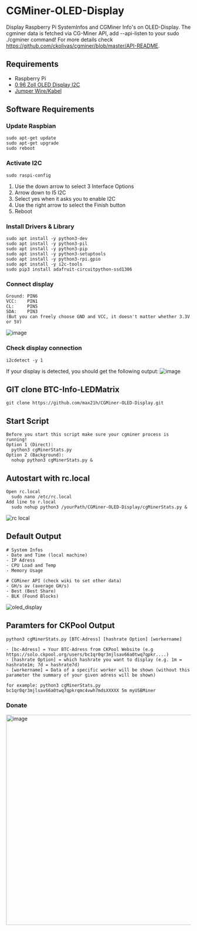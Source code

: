 # CGMiner-OLED-Display
Display Raspberry Pi SystemInfos and CGMiner Info's on OLED-Display.
The cgminer data is fetched via CG-Miner API, add --api-listen to your sudo ./cgminer command! For more details check https://github.com/ckolivas/cgminer/blob/master/API-README.

## Requirements
  - Raspberry Pi
  - [0,96 Zoll OLED Display I2C](https://www.amazon.de/dp/B01L9GC470/)
  - [Jumper Wire/Kabel](https://www.amazon.de/dp/B07KYHBVR7/)
## Software Requirements
  ### Update Raspbian
    sudo apt-get update
    sudo apt-get upgrade
    sudo reboot
   ### Activate I2C
    sudo raspi-config
   1. Use the down arrow to select 3 Interface Options 
   2. Arrow down to I5 I2C 
   3. Select yes when it asks you to enable I2C
   4. Use the right arrow to select the Finish button 
   5. Reboot
   ### Install Drivers & Library
    sudo apt install -y python3-dev
    sudo apt install -y python3-pil
    sudo apt install -y python3-pip
    sudo apt install -y python3-setuptools
    sudo apt install -y python3-rpi.gpio
    sudo apt install -y i2c-tools
    sudo pip3 install adafruit-circuitpython-ssd1306
   ### Connect display
    Ground: PIN6
    VCC:    PIN1
    CL:     PIN5
    SDA:    PIN3
    (But you can freely choose GND and VCC, it doesn't matter whether 3.3V or 5V)
   ![image](https://user-images.githubusercontent.com/116381805/198962440-202eca3c-438c-4762-afd5-c4e9b7b451d7.png)
  ### Check display connection
    i2cdetect -y 1
   If your display is detected, you should get the following output:
   ![image](https://user-images.githubusercontent.com/116381805/198963026-cdee3cd2-0f2f-488d-8c33-f48d462910b2.png)
 ## GIT clone BTC-Info-LEDMatrix
    git clone https://github.com/max21h/CGMiner-OLED-Display.git
 ## Start Script
    Before you start this script make sure your cgminer process is running!
    Option 1 (Direct):
      python3 cgMinerStats.py
    Option 2 (Background):
      nohup python3 cgMinerStats.py &
 ## Autostart with rc.local
    Open rc.local
      sudo nano /etc/rc.local
    Add line to r.local
      sudo nohup python3 /yourPath/CGMiner-OLED-Display/cgMinerStats.py &
  ![rc local](https://user-images.githubusercontent.com/116381805/203770650-6f73edcf-cf39-47b1-b236-5b9cf214e70f.png)
    
  ## Default Output
    # System Infos
    - Date and Time (local machine)
    - IP Adress
    - CPU Load and Temp
    - Memory Usage
    
    # CGMiner API (check wiki to set other data)
    - GH/s av (average GH/s)
    - Best (Best Share)
    - BLK (Found Blocks)
  ![oled_display](https://user-images.githubusercontent.com/116381805/203777160-d7d1c403-b89e-495e-8e95-08e60653e07a.png)
  
  ## Paramters for CKPool Output
    python3 cgMinerStats.py [BTC-Adress] [hashrate Option] [workername]
      
    - [bc-Adress] = Your BTC-Adress from CKPool Website (e.g https://solo.ckpool.org/users/bc1qr0qr3mjlsav66a0twq7qpkr....)
    - [hashrate Option] = which hashrate you want to display (e.g. 1m = hashrate1m; 7d = hashrate7d)
    - [workername] = Data of a specific worker will be shown (without this parameter the summary of your given adress will be shown)

    for example: python3 cgMinerStats.py bc1qr0qr3mjlsav66a0twq7qpkrqmc4vwh7mdsXXXXX 5m myUSBMiner
  
### Donate
<img width="573" alt="image" src="https://user-images.githubusercontent.com/116381805/197489090-9f5e78f4-6c32-43b0-b544-67ccea1c12f3.png">

